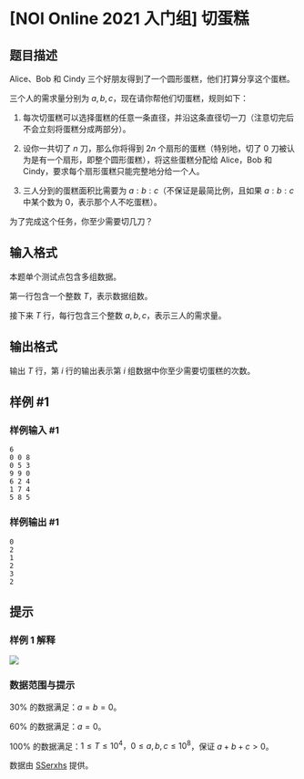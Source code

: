 # [NOI Online 2021 入门组] 切蛋糕

## 题目描述

Alice、Bob 和 Cindy 三个好朋友得到了一个圆形蛋糕，他们打算分享这个蛋糕。

三个人的需求量分别为 $a,b,c$，现在请你帮他们切蛋糕，规则如下：

1. 每次切蛋糕可以选择蛋糕的任意一条直径，并沿这条直径切一刀（注意切完后不会立刻将蛋糕分成两部分）。

2. 设你一共切了 $n$ 刀，那么你将得到 $2n$ 个扇形的蛋糕（特别地，切了 $0$ 刀被认为是有一个扇形，即整个圆形蛋糕），将这些蛋糕分配给 Alice，Bob 和 Cindy，要求每个扇形蛋糕只能完整地分给一个人。

3. 三人分到的蛋糕面积比需要为 $a:b:c$（不保证是最简比例，且如果 $a:b:c$ 中某个数为 $0$，表示那个人不吃蛋糕）。

为了完成这个任务，你至少需要切几刀？

## 输入格式

本题单个测试点包含多组数据。

第一行包含一个整数 $T$，表示数据组数。

接下来 $T$ 行，每行包含三个整数 $a,b,c$，表示三人的需求量。

## 输出格式

输出 $T$ 行，第 $i$ 行的输出表示第 $i$ 组数据中你至少需要切蛋糕的次数。

## 样例 #1

### 样例输入 #1
```
6
0 0 8
0 5 3
9 9 0
6 2 4
1 7 4
5 8 5
```

### 样例输出 #1

```
0
2
1
2
3
2
```

## 提示

### 样例 $1$ 解释
![](https://cdn.luogu.com.cn/upload/image_hosting/i3pai9va.png)

### 数据范围与提示
$30\%$ 的数据满足：$a=b=0$。

$60\%$ 的数据满足：$a=0$。

$100\%$ 的数据满足：$1\le T\le 10^4，0\le a,b,c\le 10^8$，保证 $a+b+c>0$。

数据由 [SSerxhs](https://www.luogu.com.cn/user/29826) 提供。
